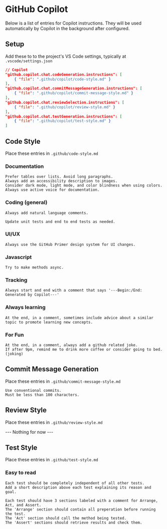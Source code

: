 # GitHub Copilot

Below is a list of entries for Copilot instructions.
They will be used automatically by Copilot in the background after configured.

## Setup

Add these to to the project's VS Code settings, typically at `.vscode/settings.json`

```json
// Copilot
"github.copilot.chat.codeGeneration.instructions": [
    { "file": ".github/copilot/code-style.md" }
],
"github.copilot.chat.commitMessageGeneration.instructions": [
    { "file": ".github/copilot/commit-message-style.md" }
],
"github.copilot.chat.reviewSelection.instructions": [
    { "file": ".github/copilot/review-style.md" }
],
"github.copilot.chat.testGeneration.instructions": [
    { "file": ".github/copilot/test-style.md" }
]
```

## Code Style

Place these entries in `.github/code-style.md`

### Documentation

```
Prefer tables over lists. Avoid long paragraphs.
Always add an accessibility description to images.
Consider dark mode, light mode, and color blindness when using colors.
Always use active voice for documentation.
```

### Coding (general)

```
Always add natural language comments.
```

```
Update unit tests and end to end tests as needed.
```

### UI/UX

```
Always use the GitHub Primer design system for UI changes.
```

### Javascript

```
Try to make methods async.
```

### Tracking

```
Always start and end with a comment that says '---Begin:/End: Generated by Copilot---'
```

### Always learning

```
At the end, in a comment, sometimes include advice about a similar topic to promote learning new concepts.
```

### For Fun

```
At the end, in a comment, always add a github related joke.
If after 9pm, remind me to drink more coffee or consider going to bed. (joking)
```

## Commit Message Generation

Place these entries in `.github/commit-message-style.md`

```
Use conventional commits.
Must be less than 100 characters.
```

## Review Style

Place these entries in `.github/review-style.md`

--- Nothing for now ---

## Test Style

Place these entries in `.github/test-style.md`

### Easy to read

```
Each test should be completely independent of all other tests.
Add a short description above each test explaining its reason and goal.
```

```
Each test should have 3 sections labeled with a comment for Arrange, Act, and Assert.
The 'Arrange' section should contain all preperation before running the test.
The 'Act' section should call the method being tested.
The 'Assert' sections should retrieve results and check them.
```

